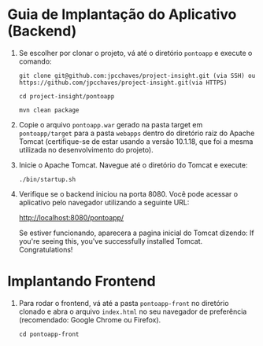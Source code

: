   <h1>Guia de Implantação do Aplicativo (Backend)</h1>
    <ol>
        <li>
            <p>
                Se escolher por clonar o projeto, vá até o diretório <code>pontoapp</code> e execute o comando:
            </p>
            <pre><code>git clone git@github.com:jpcchaves/project-insight.git (via SSH) ou https://github.com/jpcchaves/project-insight.git(via HTTPS)</code></pre>
            <pre><code>cd project-insight/pontoapp</code></pre>
            <pre><code>mvn clean package</code></pre>
        </li>
        <li>
            <p>
                Copie o arquivo <code>pontoapp.war</code> gerado na pasta target em <code>pontoapp/target</code> para a pasta <code>webapps</code> dentro do diretório raiz do Apache Tomcat (certifique-se de estar usando a versão 10.1.18, que foi a mesma utilizada no desenvolvimento do projeto).
            </p>
        </li>
        <li>
            <p>
                Inicie o Apache Tomcat. Navegue até o diretório do Tomcat e execute:
            </p>
            <pre><code>./bin/startup.sh</code></pre>
        </li>
        <li>
            <p>
                Verifique se o backend iniciou na porta 8080. Você pode acessar o aplicativo pelo navegador utilizando a seguinte URL:
            </p>
            <p>
                <a href="http://localhost:8080/pontoapp/" target="_blank">http://localhost:8080/pontoapp/</a>
            </p>
            <p>
               Se estiver funcionando, aparecera a pagina inicial do Tomcat dizendo: If you're seeing this, you've successfully installed Tomcat. Congratulations!
            </p>
        </li>
    </ol>
    
 <h1>Implantando Frontend</h1>
    <ol>
        <li>
            <p>
                Para rodar o frontend, vá até a pasta <code>pontoapp-front</code> no diretório clonado e abra o arquivo <code>index.html</code> no seu navegador de preferência (recomendado: Google Chrome ou Firefox).
            </p>
            <pre><code>cd pontoapp-front</code></pre>
        </li>
    </ol>
